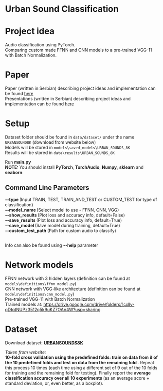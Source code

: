 # Urban Sound Classification

# Project idea
Audio classification using PyTorch. <br /> 
Comparing custom made FFNN and CNN models to a pre-trained VGG-11 with Batch Normalization.

# Paper
Paper (written in Serbian) describing project ideas and implementation can be found [here](https://drive.google.com/file/d/1YCSiXmiEg7oR96LQm572V8r5HfZgDm2h/view?usp=drive_link) <br />
Presentations (written in Serbian) describing project ideas and implementation can be found [here](https://github.com/Brankonymous/UrbanSoundClassification/blob/main/papers/Urban%20sounds%20classification.pdf)

# Setup
Dataset folder should be found in `data/dataset/` under the name `URBANSOUND8K` (download from website below) <br>
Models will be stored in `models\saved_models\URBAN_SOUNDS_8K` <br>
Results will be stored in `data\results\URBAN_SOUNDS_8K`

Run <b> main.py </b> <br />
<b>NOTE: </b> You should install <b>PyTorch</b>, <b>TorchAudio</b>, <b>Numpy</b>, <b>sklearn</b> and <b>seaborn</b>

## Command Line Parameters
<b> --type       </b>   (Input TRAIN, TEST, TRAIN_AND_TEST or CUSTOM_TEST for type of classification) <br />
<b> --model_name </b>   (Select model to use - FFNN, CNN, VGG) <br />
<b> --show_results </b>   (Plot loss and accuracy info, default=False) <br />
<b> --save_results </b>   (Plot loss and accuracy info, default=True) <br />
<b> --save_model </b>   (Save model during training, default=True) <br />
<b> --custom_test_path </b>   (Path for custom audio to classify) <br />
<br />

Info can also be found using <b>--help</b> parameter

# Network models
FFNN network with 3 hidden layers (definition can be found at `models\definitions\ffnn_model.py`) <br />
CNN network with VGG-like architecture (definition can be found at `models\definitions\cnn_model.py`)<br />
Pre-trained VGG-11 with Batch Normalization <br />
Trained models at: https://drive.google.com/drive/folders/1cxllv-qDtqtNUPz3512q5k9uKZ7OAn4W?usp=sharing <br />

# Dataset
Download dataset: <b> [URBANSOUNDS8K](https://urbansounddataset.weebly.com/urbansound8k.html) </b>  <br />

<i>Taken from website: </i> <br />
<b> 10-fold cross validation using the predefined folds: train on data from 9 of the 10 predefined folds and test on data from the remaining fold </b>. Repeat this process 10 times (each time using a different set of 9 out of the 10 folds for training and the remaining fold for testing). Finally report the <b> average classification accuracy over all 10 experiments </b> (as an average score + standard deviation, or, even better, as a boxplot).


